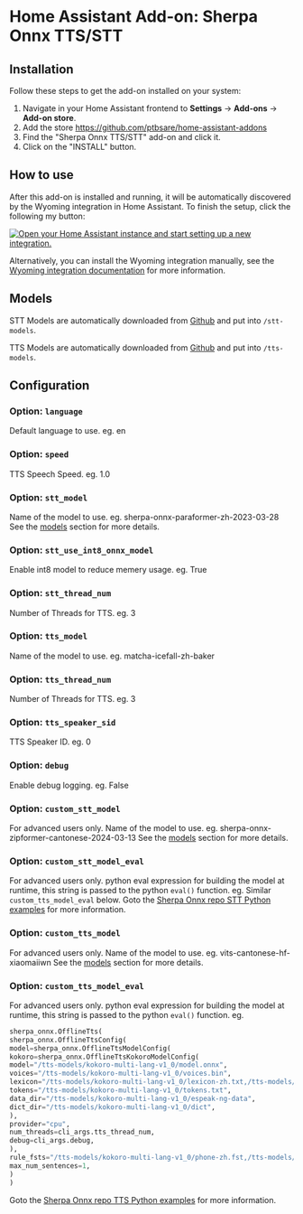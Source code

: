# Home Assistant Add-on: Sherpa Onnx TTS/STT

## Installation

Follow these steps to get the add-on installed on your system:

1. Navigate in your Home Assistant frontend to **Settings** -> **Add-ons** -> **Add-on store**.
2. Add the store https://github.com/ptbsare/home-assistant-addons
2. Find the "Sherpa Onnx TTS/STT" add-on and click it.
3. Click on the "INSTALL" button.

## How to use

After this add-on is installed and running, it will be automatically discovered
by the Wyoming integration in Home Assistant. To finish the setup,
click the following my button:

[![Open your Home Assistant instance and start setting up a new integration.](https://my.home-assistant.io/badges/config_flow_start.svg)](https://my.home-assistant.io/redirect/config_flow_start/?domain=wyoming)

Alternatively, you can install the Wyoming integration manually, see the
[Wyoming integration documentation](https://www.home-assistant.io/integrations/wyoming/)
for more information.

## Models

STT Models are automatically downloaded from [Github](https://github.com/k2-fsa/sherpa-onnx/releases/tag/asr-models) and put into `/stt-models`.

TTS Models are automatically downloaded from [Github](https://github.com/k2-fsa/sherpa-onnx/releases/tag/tts-models) and put into `/tts-models`.

## Configuration

### Option: `language`

Default language to use. eg. en

### Option: `speed`

TTS Speech Speed. eg. 1.0

### Option: `stt_model`

Name of the model to use. eg. sherpa-onnx-paraformer-zh-2023-03-28
See the [models](#models) section for more details.

### Option: `stt_use_int8_onnx_model`

Enable int8 model to reduce memery usage. eg. True

### Option: `stt_thread_num`

Number of Threads for TTS. eg. 3
    
### Option: `tts_model`

Name of the model to use. eg. matcha-icefall-zh-baker

### Option: `tts_thread_num`

Number of Threads for TTS. eg. 3

### Option: `tts_speaker_sid`

TTS Speaker ID. eg. 0

### Option: `debug`

Enable debug logging. eg. False

### Option: `custom_stt_model`
For advanced users only.
Name of the model to use. eg. sherpa-onnx-zipformer-cantonese-2024-03-13
See the [models](#models) section for more details.

### Option: `custom_stt_model_eval`
For advanced users only.
python eval expression for building the model at runtime, this string is passed to the python `eval()` function. eg.
Similar `custom_tts_model_eval` below.
Goto the [Sherpa Onnx repo STT Python examples](https://github.com/k2-fsa/sherpa-onnx/blob/master/python-api-examples/offline-decode-files.py) for more information.

### Option: `custom_tts_model`
For advanced users only.
Name of the model to use. eg. vits-cantonese-hf-xiaomaiiwn
See the [models](#models) section for more details.

### Option: `custom_tts_model_eval`
For advanced users only.
python eval expression for building the model at runtime, this string is passed to the python `eval()` function. eg. 
```python
sherpa_onnx.OfflineTts(
sherpa_onnx.OfflineTtsConfig(
model=sherpa_onnx.OfflineTtsModelConfig(
kokoro=sherpa_onnx.OfflineTtsKokoroModelConfig(
model="/tts-models/kokoro-multi-lang-v1_0/model.onnx",
voices="/tts-models/kokoro-multi-lang-v1_0/voices.bin",
lexicon="/tts-models/kokoro-multi-lang-v1_0/lexicon-zh.txt,/tts-models//lexicon-us-en.txt",
tokens="/tts-models/kokoro-multi-lang-v1_0/tokens.txt",
data_dir="/tts-models/kokoro-multi-lang-v1_0/espeak-ng-data",
dict_dir="/tts-models/kokoro-multi-lang-v1_0/dict",
),
provider="cpu",
num_threads=cli_args.tts_thread_num,
debug=cli_args.debug,
),
rule_fsts="/tts-models/kokoro-multi-lang-v1_0/phone-zh.fst,/tts-models/kokoro-multi-lang-v1_0/date-zh.fst,/tts-models/kokoro-multi-lang-v1_0/number-zh.fst",                 
max_num_sentences=1,
)
)
```
Goto the [Sherpa Onnx repo TTS Python examples](https://github.com/k2-fsa/sherpa-onnx/blob/master/python-api-examples/offline-tts.py) for more information.

